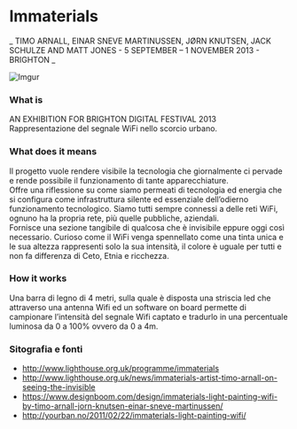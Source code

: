 # Immaterials  
_ TIMO ARNALL, EINAR SNEVE MARTINUSSEN, JØRN KNUTSEN, JACK SCHULZE AND MATT JONES - 
5 SEPTEMBER – 1 NOVEMBER 2013 - 
BRIGHTON
_  
  
![Imgur](https://i.imgur.com/aiplGvy.png)

### What is  
AN EXHIBITION FOR BRIGHTON DIGITAL FESTIVAL 2013  
Rappresentazione del segnale WiFi nello scorcio urbano.  

### What does it means  
Il progetto vuole rendere visibile la tecnologia che giornalmente ci pervade e rende possibile il funzionamento di tante apparecchiature.  
Offre una riflessione su come siamo permeati di tecnologia ed energia che si configura come infrastruttura silente ed essenziale 
dell’odierno funzionamento tecnologico. Siamo tutti sempre connessi a delle reti WiFi, ognuno ha la propria rete, più quelle pubbliche, 
aziendali.  
Fornisce una sezione tangibile di qualcosa che è invisibile eppure oggi così necessario.
Curioso come il WiFi venga spennellato come una tinta unica e le sua altezza rappresenti solo la sua intensità, il colore è uguale per 
tutti e non fa differenza di Ceto, Etnia e ricchezza.  

### How it works  
Una barra di legno di 4 metri, sulla quale è disposta una striscia led che attraverso una antenna Wifi ed un software on board permette
di campionare l’intensità del segnale Wifi captato e tradurlo in una percentuale luminosa da 0 a 100% ovvero da 0 a 4m.  

 
  
### Sitografia e fonti  
* http://www.lighthouse.org.uk/programme/immaterials  
* http://www.lighthouse.org.uk/news/immaterials-artist-timo-arnall-on-seeing-the-invisible  
* https://www.designboom.com/design/immaterials-light-painting-wifi-by-timo-arnall-jorn-knutsen-einar-sneve-martinussen/  
* http://yourban.no/2011/02/22/immaterials-light-painting-wifi/  
